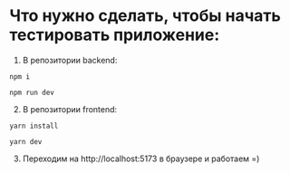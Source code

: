 # Что нужно сделать, чтобы начать тестировать приложение:

1. В репозитории backend:

```
npm i
```

```
npm run dev
```

2. В репозитории frontend:

```
yarn install
```

```
yarn dev
```

3. Переходим на http://localhost:5173 в браузере и работаем =)
